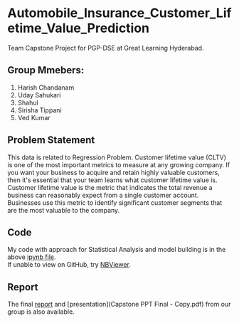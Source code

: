 # Automobile_Insurance_Customer_Lifetime_Value_Prediction
Team Capstone Project for PGP-DSE at Great Learning Hyderabad.

## Group Mmebers:
1. Harish Chandanam
2. Uday Sahukari
3. Shahul 
4. Sirisha Tippani
5. Ved Kumar

## Problem Statement
This data is related to Regression Problem. Customer lifetime value (CLTV) is one of the most important metrics to measure at any growing company. If you want your business to acquire and retain highly valuable customers, then it's essential that your team learns what customer lifetime value is. Customer lifetime value is the metric that indicates the total revenue a business can reasonably expect from a single customer account. Businesses use this metric to identify significant customer segments that are the most valuable to the company.


## Code
My code with approach for Statistical Analysis and model building is in the above [ipynb file](Capstone_Project_CLTV_.ipynb).  
If unable to view on GitHub, try [NBViewer](https://nbviewer.jupyter.org/github/Uday-Sahu/Automobile_Insurance_Customer_Lifetime_Value_Prediction/blob/master/Capstone_Project_CLTV_.ipynb).

## Report
The final [report](Auto_Insurance_Analysis_G8_FINAL_Report.docx) and [presentation](Capstone PPT Final - Copy.pdf) from our group is also available.
